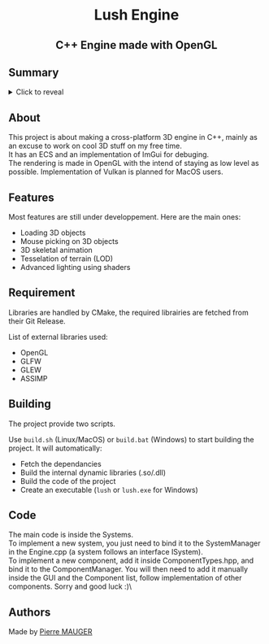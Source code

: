 # <p align="center">Lush Engine</p>

## <p align="center">C++ Engine made with OpenGL</p>

## Summary
<details>
<summary>Click to reveal</summary>

- [About](#-about)
- [Features](#-features)
- [Requirements](#-requirements)
- [Building](#-building)
- [Code](#-code)
- [Authors](#-authors)

</details>

## About

This project is about making a cross-platform 3D engine in C++, mainly as an excuse to work on cool 3D stuff on my free time.\
It has an ECS and an implementation of ImGui for debuging.\
The rendering is made in OpenGL with the intend of staying as low level as possible. Implementation of Vulkan is planned for MacOS users.

## Features

Most features are still under developpement. Here are the main ones:

- Loading 3D objects
- Mouse picking on 3D objects
- 3D skeletal animation
- Tesselation of terrain (LOD)
- Advanced lighting using shaders

## Requirement

Libraries are handled by CMake, the required librairies are fetched from their Git Release.

List of external libraries used:
- OpenGL
- GLFW
- GLEW
- ASSIMP

## Building

The project provide two scripts.

Use `build.sh` (Linux/MacOS) or `build.bat` (Windows) to start building the project.
It will automatically:
- Fetch the dependancies
- Build the internal dynamic libraries (.so/.dll)
- Build the code of the project
- Create an executable (`lush` or `lush.exe` for Windows)

## Code

The main code is inside the Systems.\
To implement a new system, you just need to bind it to the SystemManager in the Engine.cpp (a system follows an interface ISystem).\
To implement a new component, add it inside ComponentTypes.hpp, and bind it to the ComponentManager. You will then need to add it manually inside the GUI and the Component list, follow implementation of other components. Sorry and good luck :)\

## Authors

Made by [Pierre MAUGER](https://github.com/PierreMauger)
